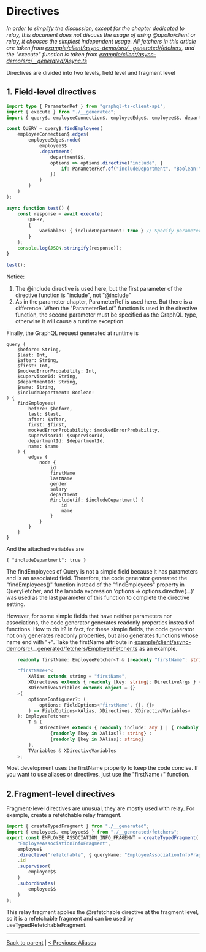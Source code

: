 # Directives

*In order to simplify the discussion, except for the chapter dedicated to relay, this document does not discuss the usage of using @apollo/client or relay, it chooses the simplest independent usage. All fetchers in this article are taken from [example/client/async-demo/src/__generated/fetchers](../../example/client/async-demo/src/__generated/fetchers), and the "execute" function is taken from [example/client/async-demo/src/__generated/Async.ts](../../example/client/async-demo/src/__generated/Async.ts)*

Directives are divided into two levels, field level and fragment level

## 1. Field-level directives
```ts
import type { ParameterRef } from "graphql-ts-client-api";
import { execute } from "./__generated";
import { query$, employeeConnection$, employeeEdge$, employee$$, department$$ } from "./__generated/fetchers";

const QUERY = query$.findEmployees(
    employeeConnection$.edges(
        employeeEdge$.node(
            employee$$
            .department(
                department$$,
                options => options.directive("include", {
                    if: ParameterRef.of("includeDepartment", "Boolean!")
                })
            )
        )
    )
);

async function test() {
    const response = await execute(
        QUERY,
        {
            variables: { includeDepartment: true } // Specify parameters for the @include directive
        }
    );
    console.log(JSON.stringify(response));
}

test();
```

Notice:
1. The @include directive is used here, but the first parameter of the directive function is "include", not "@include"
2. As in the parameter chapter, ParameterRef is used here. But there is a difference. When the "ParameterRef.of" function is used in the directive function, the second parameter must be specified as the GraphQL type, otherwise it will cause a runtime exception

Finally, the GraphQL request generated at runtime is
```
query (
    $before: String, 
    $last: Int, 
    $after: String, 
    $first: Int, 
    $mockedErrorProbability: Int, 
    $supervisorId: String, 
    $departmentId: String, 
    $name: String, 
    $includeDepartment: Boolean!
) {
    findEmployees(
        before: $before, 
        last: $last, 
        after: $after, 
        first: $first, 
        mockedErrorProbability: $mockedErrorProbability, 
        supervisorId: $supervisorId, 
        departmentId: $departmentId, 
        name: $name
    ) {
        edges {
            node {
                id
                firstName
                lastName
                gender
                salary
                department 
                @include(if: $includeDepartment) {
                    id
                    name 
                }
            }
        }
    }
}
```
And the attached variables are
```
{ "includeDepartment": true }
```

The findEmployees of Query is not a simple field because it has parameters and is an associated field. Therefore, the code generator generated the "findEmployees()" function instead of the "findEmployees" property in QueryFetcher, and the lambda expression 'options => options.directive(...)' was used as the last parameter of this function to complete the directive setting.

However, for some simple fields that have neither parameters nor associations, the code generator generates readonly properties instead of functions. How to do it? In fact, for these simple fields, the code generator not only generates readonly properties, but also generates functions whose name end with "+". Take the firstName attribute in [example/client/async-demo/src/__generated/fetchers/EmployeeFetcher.ts](../../example/client/async-demo/src/__generated/fetchers/EmployeeFetcher.ts) as an example.

```ts
    readonly firstName: EmployeeFetcher<T & {readonly "firstName": string}, TVariables>;

    "firstName+"<
        XAlias extends string = "firstName", 
        XDirectives extends { readonly [key: string]: DirectiveArgs } = {}, 
        XDirectiveVariables extends object = {}
    >(
        optionsConfigurer?: (
            options: FieldOptions<"firstName", {}, {}>
        ) => FieldOptions<XAlias, XDirectives, XDirectiveVariables>
    ): EmployeeFetcher<
        T & (
            XDirectives extends { readonly include: any } | { readonly skip: any } ? 
                {readonly [key in XAlias]?: string} : 
                {readonly [key in XAlias]: string}
        ), 
        TVariables & XDirectiveVariables
    >;
```
Most development uses the firstName property to keep the code concise. If you want to use aliases or directives, just use the "firstName+" function.

## 2.Fragment-level directives

Fragment-level directives are unusual, they are mostly used with relay. For example, create a refetchable relay framgent.
```ts
import { createTypedFragment } from "./__generated";
import { employee$, employee$$ } from "./__generated/fetchers";
export const EMPLOYEE_ASSOCIATION_INFO_FRAGEMNT = createTypedFragment(
    "EmployeeAssociationInfoFragment",
    employee$
    .directive("refetchable", { queryName: "EmployeeAssociationInfoFragmentRefetchQuery" })
    .id
    .supervisor(
        employee$$
    )
    .subordinates(
        employee$$
    )
);
```
This relay fragment applies the @refetchable directive at the fragment level, so it is a refetchable fragment and can be used by useTypedRefetchableFragment.

----------------------
[Back to parent](./README.md) | [< Previous: Aliases](./alias.md)
